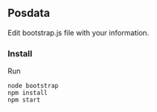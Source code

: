 ## Posdata

Edit bootstrap.js file with your information.

### Install

Run

    node bootstrap
    npm install
    npm start
